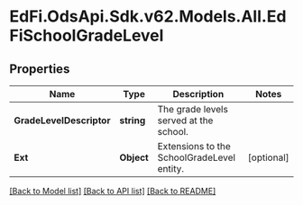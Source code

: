 # EdFi.OdsApi.Sdk.v62.Models.All.EdFiSchoolGradeLevel

## Properties

Name | Type | Description | Notes
------------ | ------------- | ------------- | -------------
**GradeLevelDescriptor** | **string** | The grade levels served at the school. | 
**Ext** | **Object** | Extensions to the SchoolGradeLevel entity. | [optional] 

[[Back to Model list]](../../README.md#documentation-for-models) [[Back to API list]](../../README.md#documentation-for-api-endpoints) [[Back to README]](../../README.md)

